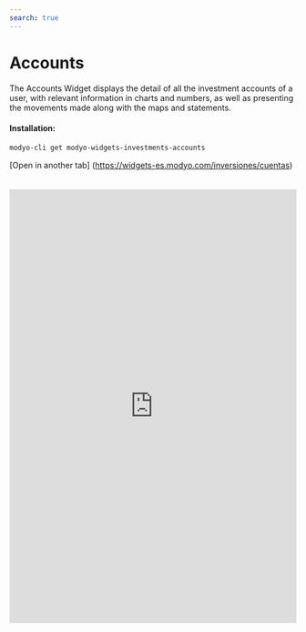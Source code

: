 ```yaml
---
search: true
---
```


# Accounts

The Accounts Widget displays the detail of all the investment accounts of a user, with relevant information in charts and numbers, as well as presenting the movements made along with the maps and statements.

#### Installation:

```bash
modyo-cli get modyo-widgets-investments-accounts
```

[Open in another tab] (https://widgets-es.modyo.com/inversiones/cuentas)

 <iframe id="widgetFrame" src="https://widgets-es.modyo.com/inversiones/cuentas" width="100%" frameBorder="0"  style="min-height:762px;overflow:auto;margin-top:20px;"/> 

| Functionality                    | Description                                                                                                                                                                                                                                                                                                                                                                                                                                               |
|----------------------------------|-----------------------------------------------------------------------------------------------------------------------------------------------------------------------------------------------------------------------------------------------------------------------------------------------------------------------------------------------------------------------------------------------------------------------------------------------------------|
| Account Summaries             | It incorporates all the investment accounts that the client has partners. Each investment account of the customer has a tab with all the related information.                                                                                                                                                                                                                                                                                      |
| Investment Account              | Concentrates all the information associated with a specific investment account, presenting the data numerically and graphically. It includes one area with the Paid Dividends on the day of consultation and another area for portfolio shares. Allows you to set up the Account, view the Detail of Investments, get the Cartoons, Transfer and Credit to the Account.                                                                                           |
| Account Settings             | Allows you to define a name for the investment account, in addition to configuring e-mail information for maps and buy/sale confirmations of investment instruments (shares, mutual funds, etc.).                                                                                                                                                                                                           |
| Cartolas/Extracts             | Displays the list of maps you want to review within a configurable date range. Cartoons appear as PDFs that can be downloaded and viewed.                                                                                                                                                                                                                                                                                      |
| Account Detail                | List the types of instruments that exist in the investment account. Includes a summary of all the specific instruments that correspond to the selected investment type. Displays custody, pricing, and distribution information for investments. Through the summaries, you can review the detail with the history of operations. View the movements associated with the investment account's cash box. |
| Account Detail Movements | Delivers a set of options that allows you to select period and types of movements, including in-transit movements. Displays the specific moves and their detail, plus all operations that are in flight and are not yet completed.                                                                                                                                                                                               |
